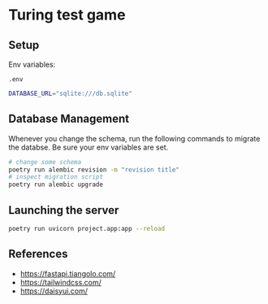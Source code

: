 # Turing test game

## Setup

Env variables:

`.env`

```bash
DATABASE_URL="sqlite:///db.sqlite"
```

## Database Management

Whenever you change the schema, run the following commands to migrate the databse. Be sure your env variables are set.

```bash
# change some schema
poetry run alembic revision -m "revision title"
# inspect migration script
poetry run alembic upgrade
```

## Launching the server

```bash
poetry run uvicorn project.app:app --reload
```

## References

- https://fastapi.tiangolo.com/
- https://tailwindcss.com/
- https://daisyui.com/
